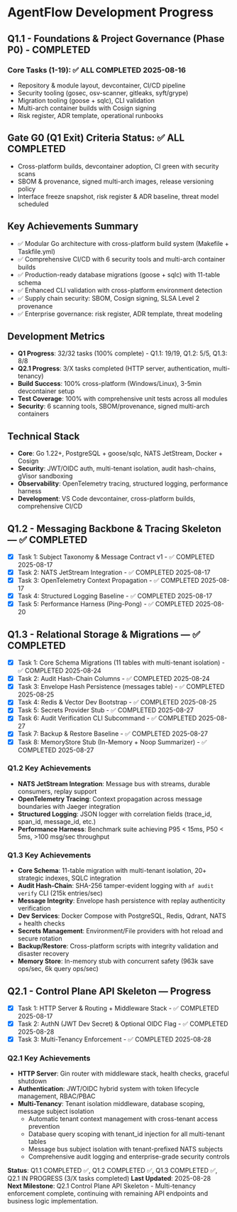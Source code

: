 # AgentFlow Development Progress

## Q1.1 - Foundations & Project Governance (Phase P0) - **COMPLETED**

### Core Tasks (1-19): ✅ ALL COMPLETED 2025-08-16
- Repository & module layout, devcontainer, CI/CD pipeline
- Security tooling (gosec, osv-scanner, gitleaks, syft/grype)
- Migration tooling (goose + sqlc), CLI validation
- Multi-arch container builds with Cosign signing
- Risk register, ADR template, operational runbooks

## Gate G0 (Q1 Exit) Criteria Status: ✅ ALL COMPLETED
- Cross-platform builds, devcontainer adoption, CI green with security scans
- SBOM & provenance, signed multi-arch images, release versioning policy
- Interface freeze snapshot, risk register & ADR baseline, threat model scheduled

## Key Achievements Summary
- ✅ Modular Go architecture with cross-platform build system (Makefile + Taskfile.yml)
- ✅ Comprehensive CI/CD with 6 security tools and multi-arch container builds
- ✅ Production-ready database migrations (goose + sqlc) with 11-table schema
- ✅ Enhanced CLI validation with cross-platform environment detection
- ✅ Supply chain security: SBOM, Cosign signing, SLSA Level 2 provenance
- ✅ Enterprise governance: risk register, ADR template, threat modeling

## Development Metrics
- **Q1 Progress**: 32/32 tasks (100% complete) - Q1.1: 19/19, Q1.2: 5/5, Q1.3: 8/8
- **Q2.1 Progress**: 3/X tasks completed (HTTP server, authentication, multi-tenancy)
- **Build Success**: 100% cross-platform (Windows/Linux), 3-5min devcontainer setup
- **Test Coverage**: 100% with comprehensive unit tests across all modules
- **Security**: 6 scanning tools, SBOM/provenance, signed multi-arch containers

## Technical Stack
- **Core**: Go 1.22+, PostgreSQL + goose/sqlc, NATS JetStream, Docker + Cosign
- **Security**: JWT/OIDC auth, multi-tenant isolation, audit hash-chains, gVisor sandboxing
- **Observability**: OpenTelemetry tracing, structured logging, performance harness
- **Development**: VS Code devcontainer, cross-platform builds, comprehensive CI/CD

## Q1.2 - Messaging Backbone & Tracing Skeleton — ✅ COMPLETED

- [x] Task 1: Subject Taxonomy & Message Contract v1 - ✅ COMPLETED 2025-08-17
- [x] Task 2: NATS JetStream Integration - ✅ COMPLETED 2025-08-17
- [x] Task 3: OpenTelemetry Context Propagation - ✅ COMPLETED 2025-08-17
- [x] Task 4: Structured Logging Baseline - ✅ COMPLETED 2025-08-17
- [x] Task 5: Performance Harness (Ping-Pong) - ✅ COMPLETED 2025-08-20

## Q1.3 - Relational Storage & Migrations — ✅ COMPLETED

- [x] Task 1: Core Schema Migrations (11 tables with multi-tenant isolation) - ✅ COMPLETED 2025-08-24
- [x] Task 2: Audit Hash-Chain Columns - ✅ COMPLETED 2025-08-24
- [x] Task 3: Envelope Hash Persistence (messages table) - ✅ COMPLETED 2025-08-25
- [x] Task 4: Redis & Vector Dev Bootstrap - ✅ COMPLETED 2025-08-25
- [x] Task 5: Secrets Provider Stub - ✅ COMPLETED 2025-08-27
- [x] Task 6: Audit Verification CLI Subcommand - ✅ COMPLETED 2025-08-27
- [x] Task 7: Backup & Restore Baseline - ✅ COMPLETED 2025-08-27
- [x] Task 8: MemoryStore Stub (In-Memory + Noop Summarizer) - ✅ COMPLETED 2025-08-27

### Q1.2 Key Achievements
- **NATS JetStream Integration**: Message bus with streams, durable consumers, replay support
- **OpenTelemetry Tracing**: Context propagation across message boundaries with Jaeger integration
- **Structured Logging**: JSON logger with correlation fields (trace_id, span_id, message_id, etc.)
- **Performance Harness**: Benchmark suite achieving P95 < 15ms, P50 < 5ms, >100 msg/sec throughput

### Q1.3 Key Achievements
- **Core Schema**: 11-table migration with multi-tenant isolation, 20+ strategic indexes, SQLC integration
- **Audit Hash-Chain**: SHA-256 tamper-evident logging with `af audit verify` CLI (215k entries/sec)
- **Message Integrity**: Envelope hash persistence with replay authenticity verification
- **Dev Services**: Docker Compose with PostgreSQL, Redis, Qdrant, NATS + health checks
- **Secrets Management**: Environment/File providers with hot reload and secure rotation
- **Backup/Restore**: Cross-platform scripts with integrity validation and disaster recovery
- **Memory Store**: In-memory stub with concurrent safety (963k save ops/sec, 6k query ops/sec)

## Q2.1 - Control Plane API Skeleton — Progress

- [x] Task 1: HTTP Server & Routing + Middleware Stack - ✅ COMPLETED 2025-08-17
- [x] Task 2: AuthN (JWT Dev Secret) & Optional OIDC Flag - ✅ COMPLETED 2025-08-28
- [x] Task 3: Multi-Tenancy Enforcement - ✅ COMPLETED 2025-08-28

### Q2.1 Key Achievements
- **HTTP Server**: Gin router with middleware stack, health checks, graceful shutdown
- **Authentication**: JWT/OIDC hybrid system with token lifecycle management, RBAC/PBAC
- **Multi-Tenancy**: Tenant isolation middleware, database scoping, message subject isolation
  - Automatic tenant context management with cross-tenant access prevention
  - Database query scoping with tenant_id injection for all multi-tenant tables
  - Message bus subject isolation with tenant-prefixed NATS subjects
  - Comprehensive audit logging and enterprise-grade security controls

**Status**: Q1.1 COMPLETED ✅, Q1.2 COMPLETED ✅, Q1.3 COMPLETED ✅, Q2.1 IN PROGRESS (3/X tasks completed)
**Last Updated**: 2025-08-28  
**Next Milestone**: Q2.1 Control Plane API Skeleton - Multi-tenancy enforcement complete, continuing with remaining API endpoints and business logic implementation.